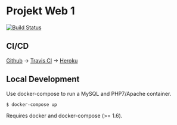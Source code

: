 # Projekt Web 1
[![Build Status](https://travis-ci.org/icedaq/web1.svg?branch=master)](https://travis-ci.org/icedaq/web1)

## CI/CD

[Github](https://github.com/icedaq/web1) -> [Travis CI](https://travis-ci.org/icedaq/web1) -> [Heroku](https://projweb1.herokuapp.com/)

## Local Development

Use docker-compose to run a MySQL and PHP7/Apache container.

```bash
$ docker-compose up
```

Requires docker and docker-compose (>= 1.6).
